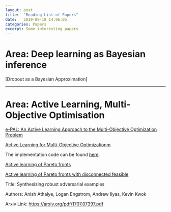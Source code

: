 ```yaml
---
layout: post
title:  "Reading List of Papers"
date:   2019-09-18 14:06:05
categories: Papers
excerpt: Some interesting papers
---
```


# Area: Deep learning as Bayesian inference

[Dropout as a Bayesian Approximation]

---
# Area: Active Learning, Multi-Objective Optimisation

[e-PAL: An Active Learning Approach to the Multi-Objective Optimization Problem](http://jmlr.org/papers/volume17/15-047/15-047.pdf)
 
[Active Learning for Multi-Objective Optimizationm](http://proceedings.mlr.press/v28/zuluaga13.pdf)


The implementation code can be found [here](http://www.spiral.net/software/pal/epal_public.zip).


[Active learning of Pareto fronts](http://eprints.biblio.unitn.it/4087/1/ALP_tech_rep_with_cover.pdf)


[Active learning of Pareto fronts with disconnected feasible](http://disi.unitn.it/~passerini/papers/mic2013alp.pdf)


Title: Synthesizing robust adversarial examples 

Authors: Anish Athalye, Logan Engstrom, Andrew Ilyas, Kevin Kwok

Arxiv Link: https://arxiv.org/pdf/1707.07397.pdf


